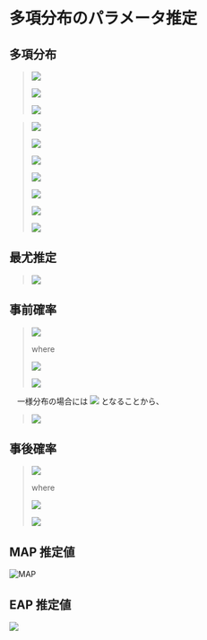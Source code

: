 # 多項分布のパラメータ推定

## 多項分布

> 
> ![](https://latex.codecogs.com/gif.latex?p(\boldsymbol{x}|\boldsymbol{\theta})=\prod_{j=1}^m\theta_{j}^{r_j})
> 
> ![](https://latex.codecogs.com/gif.latex?\boldsymbol{\theta}&space;=&space;\theta_1,\cdots,\theta_j,\cdots,\theta_m)
> 
> ![](https://latex.codecogs.com/gif.latex?\sum_{j=1}^m\theta_j=1)
> 

> 
> ![](https://latex.codecogs.com/gif.latex?\boldsymbol{x}&space;=&space;\boldsymbol{x}_1,\cdots,\boldsymbol{x}_i,\cdots,\boldsymbol{x}_n)
> 
> ![](https://latex.codecogs.com/gif.latex?\boldsymbol{x}_i&space;=&space;x_{1j},\cdots,x_{ij},\cdots,x_{nj})
> 
> ![](https://latex.codecogs.com/gif.latex?x_{ij}&space;\in&space;\left\{0,1\right\})
> 
> ![](https://latex.codecogs.com/gif.latex?\sum_{j=1}^mx_{ij}=1)
> 
> ![](https://latex.codecogs.com/gif.latex?\sum_{j=1}^mx_{ij}=1)
> 
> ![](https://latex.codecogs.com/gif.latex?r_j=\sum_{i=1}^nx_{ij})
> 
> ![](https://latex.codecogs.com/gif.latex?\sum_{j=1}^mr_j=n)
> 

## 最尤推定

> 
> ![](https://latex.codecogs.com/gif.latex?\hat{\theta_{j}}&space;=&space;\dfrac{r_j}{n})
> 

## 事前確率

> 
> ![](https://latex.codecogs.com/gif.latex?p(\boldsymbol{\theta})&space;=&space;\dfrac{1}{B(\boldsymbol{\alpha})}\prod_{j=1}^{m}\theta_j^{\alpha_j&space;-1})
> 
> where
> 
> ![](https://latex.codecogs.com/gif.latex?B(\boldsymbol{\alpha})&space;=&space;\dfrac{\Pi_{j=1}^{m}\Gamma(\alpha_j)}{\Gamma(\Sigma_{j=1}^m\alpha_j)})
> 
> ![](https://latex.codecogs.com/gif.latex?\boldsymbol{\alpha}&space;=&space;\alpha_1,\cdots,\alpha_j,\cdots,\alpha_m)

　一様分布の場合には ![](https://latex.codecogs.com/gif.latex?\alpha_j&space;=&space;1) となることから、

> ![](https://latex.codecogs.com/gif.latex?B(\boldsymbol{\alpha})&space;=&space;\dfrac{\Pi_{j=1}^{m}\Gamma(1)}{\Gamma(\Sigma_{j=1}^m1)}&space;=&space;\dfrac{1}{(m-1)!})
> 

## 事後確率

> 
> ![](https://latex.codecogs.com/gif.latex?p(\boldsymbol{\theta}|\boldsymbol{x})=\dfrac{1}{B(\boldsymbol{\alpha'})}\prod_{j=1}^{m}\theta_j^{\alpha_j'-1})
> 
> where
> 
> ![](https://latex.codecogs.com/gif.latex?\boldsymbol{\alpha'}&space;=&space;\alpha_1',\cdots,\alpha_j',\cdots,\alpha_m')
> 
> ![](https://latex.codecogs.com/gif.latex?\alpha_{j}'&space;=&space;\alpha_j+r_j)
> 

## MAP 推定値

![MAP](https://latex.codecogs.com/gif.latex?\hat{\theta_j}_{MAP}=\dfrac{r_j&space;&plus;&space;\alpha_j&space;-1}{n+\Sigma_{j=1}^{m}r_j-m})

## EAP 推定値

![](https://latex.codecogs.com/gif.latex?{\hat{\theta_j}}_{EAP}=\dfrac{r_j&plus;\alpha_j}{n&plus;\Sigma_{j=1}^{m}r_j})

